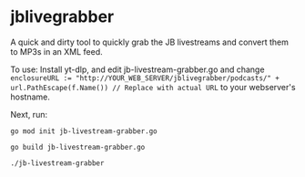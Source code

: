 # jblivegrabber
A quick and dirty tool to quickly grab the JB livestreams and convert them to MP3s in an XML feed.

To use: Install yt-dlp, and edit jb-livestream-grabber.go and change ``enclosureURL := "http://YOUR_WEB_SERVER/jblivegrabber/podcasts/" + url.PathEscape(f.Name()) // Replace with actual URL`` to your webserver's hostname.

Next, run:

``go mod init jb-livestream-grabber.go``

``go build jb-livestream-grabber.go``

``./jb-livestream-grabber``
